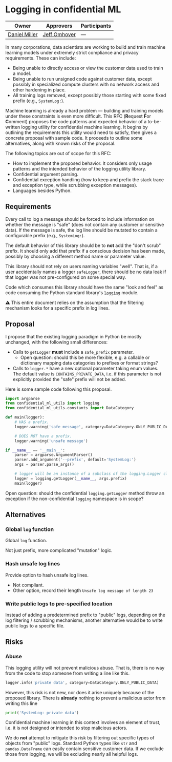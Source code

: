 # Logging in confidential ML

| Owner | Approvers | Participants |
| - | - | - |
| [Daniel Miller](mailto:danmill@microsoft.com) | [Jeff Omhover](mailto:jeomhove@microsoft.com) | &mdash; |

In many corporations, data scientists are working to build and train machine
learning models under extremely strict compliance and privacy requirements.
These can include:

- Being unable to directly access or view the customer data used to train a
  model.
- Being unable to run unsigned code against customer data, except possibly in
  specialized compute clusters with no network access and other hardening in
  place.
- All training logs removed, except possibly those starting with some fixed
  prefix (e.g., `SystemLog:`).

Machine learning is already a hard problem &mdash; building and training models
under these constraints is even more difficult. This RFC (**R**equest **F**or
**C**omment) proposes the code patterns and expected behavior of a to-be-written
logging utility for confidential machine learning. It begins by outlining the
requirements this utility would need to satisfy, then gives a concrete proposal
with sample code. It proceeds to outline some alternatives, along with known
risks of the proposal.

The following topics are out of scope for this RFC:

- How to implement the proposed behavior. It considers only usage patterns and
  the intended behavior of the logging utility library.
- Confidential argument parsing.
- Confidential exception handling (how to keep and prefix the stack trace and
  exception type, while scrubbing exception messages).
- Languages besides Python.

## Requirements

Every call to log a message should be forced to include information on whether
the message is "safe" (does not contain any customer or sensitive data). If the
message is safe, the log line should be mutated to contain a configurable
prefix (e.g., `SystemLog:`).

The default behavior of this library should be to **not** add the "don't scrub"
prefix. It should only add that prefix if a conscious decision has been made,
possibly by choosing a different method name or parameter value.

This library should not rely on users naming variables "well". That is, if a
user accidentally names a logger `safeLogger`, there should be no data leak if
that logger was not pre-configured on some special way.

Code which consumes this library should have the same "look and feel" as code
consuming the Python standard library's
[`logging`](https://docs.python.org/3/library/logging.html) module.

:warning: This entire document relies on the assumption that the filtering
mechanism looks for a specific prefix in log lines.

## Proposal

I propose that the existing logging paradigm in Python be mostly unchanged, with
the following small differences:

- Calls to `getLogger` **must** include a `safe_prefix` parameter.
    - Open question: should this be more flexible, e.g. a callable or dictionary
      mapping data categories to prefixes or format strings?
- Calls to `logger.*` have a new optional parameter taking enum values. The
  default value is `CONTAINS_PRIVATE_DATA`, i.e. if this parameter is not
  explicitly provided the "safe" prefix will not be added.

Here is some sample code following this proposal.

```python
import argparse
from confidential_ml_utils import logging
from confidential_ml_utils.constants import DataCategory

def main(logger):
    # HAS a prefix.
    logger.warning('safe message', category=DataCategory.ONLY_PUBLIC_DATA)

    # DOES NOT have a prefix.
    logger.warning('unsafe message')

if __name__ == '__main__':
    parser = argparse.ArgumentParser()
    parser.add_argument('--prefix', default='SystemLog:')
    args = parser.parse_args()

    # logger will be an instance of a subclass of the logging.Logger class.
    logger = logging.getLogger(__name__, args.prefix)
    main(logger)
```

Open question: should the confidential `logging.getLogger` method throw an
exception if the non-confidential `logging` namespace is in scope?

## Alternatives

### Global `log` function

Global `log` function.

Not just prefix, more complicated "mutation" logic.

### Hash unsafe log lines

Provide option to hash unsafe log lines.

- Not compliant.
- Other option, record their length `Unsafe log message of length 23`

### Write public logs to pre-specified location

Instead of adding a predetermined prefix to "public" logs, depending on the
log filtering / scrubbing mechanisms, another alternative would be to write
public logs to a specific file.

## Risks

### Abuse

This logging utility will not prevent malicious abuse. That is, there is no
way from the code to stop someone from writing a line like this.

```python
logger.info('private data', category=DataCategory.ONLY_PUBLIC_DATA)
```

However, this risk is not new, nor does it arise uniquely because of the
proposed library. There is **already** nothing to prevent a malicious actor from
writing this line

```python
print('SystemLog: private data')
```

Confidential machine learning in this context involves an element of trust, i.e.
it is not designed or intended to stop malicious actors.

We do **not** attempt to mitigate this risk by filtering out specific types of
objects from "public" logs. Standard Python types like `str` and
`pandas.DataFrame` can easily contain sensitive customer data. If we exclude
those from logging, we will be excluding nearly all helpful logs.
